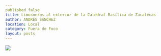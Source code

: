 ```yaml
---
published false
title: Limosneros al exterior de la Catedral Basílica de Zacatecas
author: ANDRÉS SÁNCHEZ
location: Local
category: Fuera de Foco
layout: posts
---
```


![](http://i.imgur.com/49NcCMLm.jpg)
